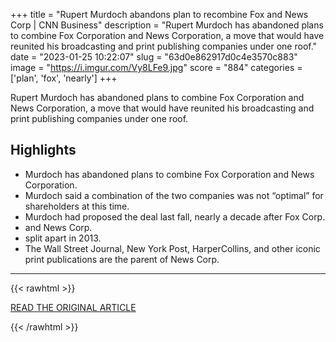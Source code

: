 +++
title = "Rupert Murdoch abandons plan to recombine Fox and News Corp | CNN Business"
description = "Rupert Murdoch has abandoned plans to combine Fox Corporation and News Corporation, a move that would have reunited his broadcasting and print publishing companies under one roof."
date = "2023-01-25 10:22:07"
slug = "63d0e862917d0c4e3570c883"
image = "https://i.imgur.com/Vy8LFe9.jpg"
score = "884"
categories = ['plan', 'fox', 'nearly']
+++

Rupert Murdoch has abandoned plans to combine Fox Corporation and News Corporation, a move that would have reunited his broadcasting and print publishing companies under one roof.

## Highlights

- Murdoch has abandoned plans to combine Fox Corporation and News Corporation.
- Murdoch said a combination of the two companies was not “optimal” for shareholders at this time.
- Murdoch had proposed the deal last fall, nearly a decade after Fox Corp.
- and News Corp.
- split apart in 2013.
- The Wall Street Journal, New York Post, HarperCollins, and other iconic print publications are the parent of News Corp.

---

{{< rawhtml >}}
  <p class="article-category">
    <a target="_blank" href="https://www.cnn.com/2023/01/24/media/rupert-murdoch-fox-news-corp/index.html">READ THE ORIGINAL ARTICLE</a>
  </p>
{{< /rawhtml >}}
